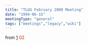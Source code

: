 ```yaml
---
title: "TLUG February 2000 Meeting"
date: "1994-06-15"
meetingType: "general"
tags: ["meetings","legacy","wiki"]
---
```


<p>from <a href="http://lists.tlug.jp/ML/0002/msg00048.html">1</a>
<font color="#CC2200">02</font></p>